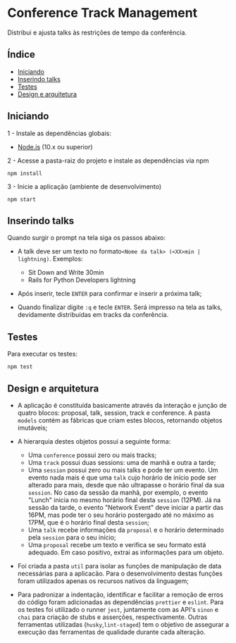 # Conference Track Management

Distribui e ajusta talks às restrições de tempo da conferência.

## Índice
* [Iniciando](#iniciando)
* [Inserindo talks](#inserindo-talks)
* [Testes](#testes)
* [Design e arquitetura](#design-e-arquitetura)

## Iniciando
1 - Instale as dependências globais:

* [Node.js](https://nodejs.org) (10.x ou superior)

2 - Acesse a pasta-raiz do projeto e instale as dependências via npm
```
npm install
```

3 - Inicie a aplicação (ambiente de desenvolvimento)

```
npm start
```

## Inserindo talks

Quando surgir o prompt na tela siga os passos abaixo: 

* A talk deve ser um texto no formato`<Nome da talk> (<XX>min | lightning)`. Exemplos: 
    * Sit Down and Write 30min 
    * Rails for Python Developers lightning

* Após inserir, tecle `ENTER` para confirmar e inserir a próxima talk;

* Quando finalizar digite `:q` e tecle `ENTER`. Será impresso na tela as talks, devidamente distribuídas em tracks da conferência. 

## Testes

Para executar os testes:

```
npm test
```

## Design e arquitetura

 * A aplicação é constituída basicamente através da interação e junção de quatro blocos: proposal, talk, session, track e conference. A pasta `models` contém as fábricas que criam estes blocos, retornando objetos imutáveis;

 * A hierarquia destes objetos possui a seguinte forma:
    * Uma `conference` possui zero ou mais tracks;
    * Uma `track` possui duas sessions: uma de manhã e outra a tarde;
    * Uma `session` possui zero ou mais talks e pode ter um evento. Um evento nada mais é que uma `talk` cujo horário de início pode ser alterado para mais, desde que não ultrapasse o horário final da sua `session`. No caso da sessão da manhã, por exemplo, o evento "Lunch" inicia no mesmo horário final desta `session` (12PM). Já na sessão da tarde, o evento "Network Event" deve iniciar a partir das 16PM, mas pode ter o seu horário postergado até no máximo as 17PM, que é o horário final desta `session`;
    * Uma `talk` recebe informações da `proposal` e o horário determinado pela `session` para o seu início;
    * Uma `proposal` recebe um texto e verifica se seu formato está adequado. Em caso positivo, extrai as informações para um objeto.

  * Foi criada a pasta `util` para isolar as funções de manipulação de data necessárias para a aplicacão. Para o desenvolvimento destas funções foram utilizados apenas os recursos nativos da linguagem;

  * Para padronizar a indentação, identificar e facilitar a remoção de erros do código foram adicionadas as dependências `prettier` e `eslint`. Para os testes foi utilizado o runner `jest`, juntamente com as API's `sinon` e `chai` para criação de stubs e asserções, respectivamente. Outras ferramentas utilizadas (`husky`,`lint-staged`) tem o objetivo de assegurar a execução das ferramentas de qualidade durante cada alteração.
